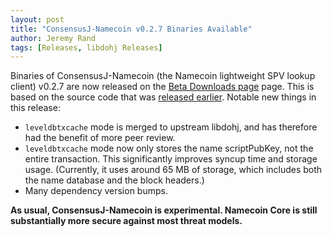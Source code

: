 ```yaml
---
layout: post
title: "ConsensusJ-Namecoin v0.2.7 Binaries Available"
author: Jeremy Rand
tags: [Releases, libdohj Releases]
---
```


Binaries of ConsensusJ-Namecoin (the Namecoin lightweight SPV lookup client) v0.2.7 are now released on the [Beta Downloads page]({{site.baseurl}}download/betas/#consensusj-namecoin) page.  This is based on the source code that was [released earlier]({{site.baseurl}}2017/11/30/spv-lookup-0.2.7-beta-1.html).  Notable new things in this release:

* `leveldbtxcache` mode is merged to upstream libdohj, and has therefore had the benefit of more peer review.
* `leveldbtxcache` mode now only stores the name scriptPubKey, not the entire transaction.  This significantly improves syncup time and storage usage.  (Currently, it uses around 65 MB of storage, which includes both the name database and the block headers.)
* Many dependency version bumps.

**As usual, ConsensusJ-Namecoin is experimental.  Namecoin Core is still substantially more secure against most threat models.**
